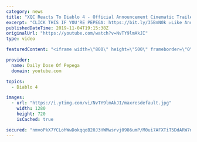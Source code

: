 ```yaml
---
category: news
title: "XQC Reacts To Diablo 4 - Official Announcement Cinematic Trailer (WITH CHAT)"
excerpt: "CLICK THIS IF YOU'RE PEPEGA: https://bit.ly/35BnN0k ▷Like And Subscribe! ▷ORIGINAL VIDEO: https://www.youtube.com/watch?v=0SSYzl9fXOQ&t=10s ..."
publishedDateTime: 2019-11-04T19:15:38Z
originalUrl: "https://youtube.com/watch?v=NvTY9lmAkJI"
type: video

featuredContent: "<iframe width=\"800\" height=\"500\" frameborder=\"0\" src=\"https://www.youtube.com/embed/NvTY9lmAkJI\" allow=\"accelerometer; autoplay; encrypted-media; gyroscope; picture-in-picture\" allowfullscreen></iframe>"

provider:
  name: Daily Dose Of Pepega
  domain: youtube.com

topics:
  - Diablo 4

images:
  - url: "https://i.ytimg.com/vi/NvTY9lmAkJI/maxresdefault.jpg"
    width: 1280
    height: 720
    isCached: true

secured: "nmvoPkX7YCLohWwDokqqoB20J3HWMwsrvj0986umP/M0ui7AFXTiT5DdARW7ndhFRCp0d9JlYMFULRa7RNMTjJHGiutsT7Np5FYfYj3iWYsHyx+brnN4AOYq15rUQGso0GFXEV5lwA46inGgpM6tTue341u9ysNav0OG1n78tDpZz2aV4MjEKzxFsCk1+uQBjNfyQzwX9dL2ljYQ3hzRdIjCp0+/35P558agzkfnP265bSIk1kJJWgWorBrJGRm9jUKfvlRclZJ7ET70fve/lgo1/uwQBNZgpd4Lc0G1W7W6X2CUi+5NlcjqoJRhl1Lim/W7Z7nO6l2a9RAL/VBWsI05w4J93rIU+n3im3RHAAuWhMaouvb6SLAh3VespbDObCXk+58mac+zsWZIDf6Cibynz5U2VpvdOtfiyh6CgRqsoA5mk5k2aNSADd/2m1qZ;WyxoMjrVx4Vbckx0dD7ttA=="
---
```


